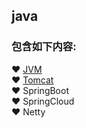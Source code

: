 ## java  
### 包含如下内容:  
   &#10084; [JVM](https://github.com/nieshanfeng/work-know/tree/master/Java/JVM)  
   &#10084; [Tomcat](https://github.com/nieshanfeng/work-know/tree/master/Java/Tomcat)  
   &#10084; SpringBoot  
   &#10084; SpringCloud  
   &#10084; Netty  
   
 